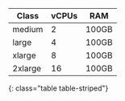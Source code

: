 | Class            | vCPUs | RAM   |
| ---------------- | ----- | ----- |
| medium           | 2     | 100GB |
| large            | 4     | 100GB  |
| xlarge           | 8     | 100GB  |
| 2xlarge          | 16    | 100GB  |
{: class="table table-striped"}
